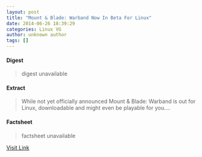 ```yaml
---
layout: post
title: "Mount & Blade: Warband Now In Beta For Linux"
date: 2014-06-26 18:39:29
categories: Linux VG
author: unknown author
tags: []
---
```



#### Digest
>digest unavailable

#### Extract
>While not yet officially announced Mount &amp; Blade: Warband is out for Linux, downloadable and might even be playable for you....

#### Factsheet
>factsheet unavailable

[Visit Link](http://www.gamingonlinux.com/articles/mount-blade-warband-now-in-beta-for-linux.3948/)


